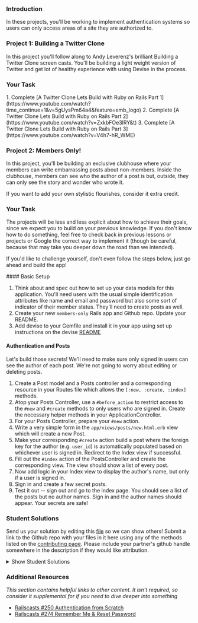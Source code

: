 ### Introduction

In these projects, you'll be working to implement authentication systems so users can only access areas of a site they are authorized to.

### Project 1: Building a Twitter Clone

In this project you'll follow along to Andy Leverenz's brilliant Building a Twitter Clone screen casts. You'll be building a light weight version of Twitter and get lot of healthy experience with using Devise in the process.

### Your Task

<div class="lesson-content__panel" markdown="1">
  1. Complete [A Twitter Clone Lets Build with Ruby on Rails Part 1](https://www.youtube.com/watch?time_continue=1&v=5gUysPm64a4&feature=emb_logo)
  2. Complete [A Twitter Clone Lets Build with Ruby on Rails Part 2](https://www.youtube.com/watch?v=ZxkbFOe3lRY&t)
  3. Complete [A Twitter Clone Lets Build with Ruby on Rails Part 3](https://www.youtube.com/watch?v=V4h7-hR_WME)
</div>

### Project 2: Members Only!

In this project, you'll be building an exclusive clubhouse where your members can write embarrassing posts about non-members.  Inside the clubhouse, members can see who the author of a post is but, outside, they can only see the story and wonder who wrote it.

If you want to add your own stylistic flourishes, consider it extra credit.

### Your Task

The projects will be less and less explicit about how to achieve their goals, since we expect you to build on your previous knowledge.  If you don't know how to do something, feel free to check back in previous lessons or projects or Google the correct way to implement it (though be careful, because that may take you deeper down the road than we intended).

If you'd like to challenge yourself, don't even follow the steps below, just go ahead and build the app!

<div class="lesson-content__panel" markdown="1">
#### Basic Setup

1. Think about and spec out how to set up your data models for this application.  You'll need users with the usual simple identification attributes like name and email and password but also some sort of indicator of their member status.  They'll need to create posts as well.
2. Create your new `members-only` Rails app and Github repo.  Update your README.
3. Add devise to your Gemfile and install it in your app using set up instructions on the devise [README](https://github.com/heartcombo/devise)

#### Authentication and Posts

Let's build those secrets!  We'll need to make sure only signed in users can see the author of each post.  We're not going to worry about editing or deleting posts.

1. Create a Post model and a Posts controller and a corresponding resource in your Routes file which allows the `[:new, :create, :index]` methods.
2. Atop your Posts Controller, use a `#before_action` to restrict access to the `#new` and `#create` methods to only users who are signed in. Create the necessary helper methods in your ApplicationController.
3. For your Posts Controller, prepare your `#new` action.
4. Write a very simple form in the `app/views/posts/new.html.erb` view which will create a new Post.
5. Make your corresponding `#create` action build a post where the foreign key for the author (e.g. `user_id`) is automatically populated based on whichever user is signed in.  Redirect to the Index view if successful.
6. Fill out the `#index` action of the PostsController and create the corresponding view.  The view should show a list of every post.
7. Now add logic in your Index view to display the author's name, but only if a user is signed in.
8. Sign in and create a few secret posts.
9. Test it out -- sign out and go to the index page.  You should see a list of the posts but no author names.  Sign in and the author names should appear.  Your secrets are safe!


</div>

### Student Solutions
Send us your solution by editing this [file](https://github.com/TheOdinProject/curriculum/blob/master/rails_programming/forms_and_authentication/project_auth.md) so we can show others! Submit a link to the Github repo with your files in it here using any of the methods listed on the [contributing page](http://github.com/TheOdinProject/curriculum/blob/master/contributing.md).  Please include your partner's github handle somewhere in the description if they would like attribution.

<details markdown="block">
  <summary> Show Student Solutions </summary>

* Add your solution below this line!
* [Powei94's Solution](https://github.com/powei94/members-only) - [View in browser](https://enigmatic-headland-51358.herokuapp.com/)
* [Duarte's Solution](https://github.com/Duartemartins/auth)
* [Jose Salvador's Solution](https://github.com/Jsalvadorpp/members-only)
* [Joshua Aldridge's Solution](https://github.com/JFAldridge/members-only) - [Heroku](https://polar-mountain-42157.herokuapp.com/)
* [Leo Holanda's Solution](https://github.com/leo-holanda/members-only) - [Heroku](https://boiling-hamlet-71286.herokuapp.com/)
* [Nasser Abachi's Solution](https://github.com/abachi/clubhouse) - [Heroku](https://abachidev-clubhouse.herokuapp.com/)
* [Ian's Solution](https://github.com/IanMKesler/members-only)
* [Rudi Boshoff's Solution](https://github.com/RudiBoshoff/members-only)
* [Braxton Lemmon's solution](https://github.com/braxtonlemmon/members-only) - [Heroku](https://hidden-headland-49130.herokuapp.com/)
* [Kevin Vuong's solution](https://github.com/fffear/members_only)
* [Dennis Cope's solution](https://github.com/coped/members-only) - [View in browser](https://obscure-anchorage-03692.herokuapp.com)
* [Learnsometing's solution](https://github.com/learnsometing/Rails-members_only)
* [Simon Tharby's solution](https://github.com/jinjagit/members_only) - [View in browser](https://safe-falls-96496.herokuapp.com)
* [Jason McKee's solution](https://github.com/jttmckee/members-only)
* [prw001's solution](https://github.com/prw001/members_only)
* [Donald Coleman's solution](https://bitbucket.org/drc000/members-only/src/master/) - [View live version](https://aqueous-mesa-83253.herokuapp.com/)
* [Max Garber's solution](https://github.com/bubblebooy/members-only)
* [Btreim's solution](https://github.com/btreim/members-only)
* [0zra's solution](https://github.com/0zra/members-only)
* Roman Alenskiy's solution (Mobile-friendly) [Github](https://github.com/romalenskiy/secret_lodge) / [Heroku](https://secret-lodge.herokuapp.com/)
* [Javier Machin's solution](https://github.com/Javier-Machin/members-only)
* [theghall's solution](https://github.com/theghall/odin-members-only.git)
* [Jmooree30's solution](https://github.com/jmooree30/members_only.git) - [View in browser](https://sheltered-chamber-33561.herokuapp.com/)
* [Coconatsuki's solution](https://github.com/coconatsuki/members-only-clubhouse) - [View in browser](https://members-only-club.herokuapp.com/)
* [Clayton Sweeten's solution](https://github.com/cjsweeten101/members-only)
* [Jonathan Yiv's solution](https://github.com/JonathanYiv/members-only), [Heroku](https://hidden-bastion-41826.herokuapp.com/)
* [Nikolay Dyulgerov's solution](https://github.com/NicolayD/members-only)
* [nmac's solution](https://github.com/nmacawile/members-only) - [Heroku](https://fathomless-woodland-93412.herokuapp.com/)
* [ToTenMilan's solution](https://github.com/ToTenMilan/the_odin_project/tree/master/rails/clubhouse) - [View in browser](https://milan-clubhouse.herokuapp.com)
* [holdercp's solution](https://github.com/holdercp/members-only) - [View in broswer](https://quiet-plateau-84678.herokuapp.com)
* [jfonz's solution](https://github.com/jfonz412/members-only) - [View in browser](https://glacial-basin-26789.herokuapp.com/posts)
* [yilmazgunalp's solution](https://github.com/yilmazgunalp/members-only)
* [Orlando's solution](https://github.com/orlandodan14/Ruby-on-Rails/tree/master/Members_only)|[View in browser](https://owmembersonly.herokuapp.com/)
* [Ayushka's solution](https://github.com/ayushkamadji/members-only)|[View in browser](https://salty-river-87868.herokuapp.com/)
* [leosoaivan's solution](https://github.com/leosoaivan/TOP_ror_members_only)
* [John Phelps's Solution](https://github.com/jphelps413/odin-rails-members-only) - [View in browser](https://jphelps413-rails-members-only.herokuapp.com/)
* [Jib's Solution](https://github.com/NuclearMachine/members-only) - [live website!](https://afternoon-brook-94094.herokuapp.com/)
* [Austin's Solution](https://github.com/CouchofTomato/members_only/tree/master/members-only)
* [Dylan's Solution](https://github.com/resputin/the_odin_project/tree/master/Rails/members_only)
* [Jamie's solution](https://github.com/Jberczel/odin-projects/tree/master/members-only) - [walkthrough](http://jberczel.github.io/members-only-walkthrough/)
* [Marina Sergeyeva's solution](https://github.com/imousterian/OdinProject/tree/master/Project3_Authentication)
* [Donald's solution](https://github.com/donaldali/odin-rails/tree/master/members-only)
* [TomTom's solution](https://github.com/tim5046/projectOdin/tree/master/Rails/membersOnly/members-only)
* [Jonathan's solution](https://github.com/faulk49/members-only)
* [Adrian Badarau's solution](https://github.com/adrianbadarau/Gossip-Club)
* [Erithair's solution](https://github.com/N19270/members-only) - [View in browser](https://members-only.herokuapp.com/)
* [Vidul's Solution](https://github.com/viparthasarathy/members-only)
* [Kate McFaul's solution](https://github.com/craftykate/odin-project/tree/master/Chapter_04-Advanced_Rails/members-only) - [View in browser](https://members-only-sample-blog.herokuapp.com)
* [Nikola Čvorović's solution](https://github.com/cvorak/members-only)
* [Jason Matthews' solution](https://github.com/fo0man/members-only)
* [Sasikala's solution](https://github.com/Sasikala-Ravichandran/clubhouse)
* [Dominik Stodolny's solution](https://github.com/dstodolny/members-only)
* [Lara Finnegan's solution](https://github.com/lcf0285/members-only)
* [Kevin Mulhern's solution](https://github.com/KevinMulhern/members-only) - [View in browser](https://mysterious-tundra-4233.herokuapp.com/)
* [Frank Peelen's solution](https://github.com/FrankPeelen/members-only)
* [Jeremy Mauzy's solution](https://github.com/apositivejam/the_odin_project/tree/master/members_only)
* [AtActionPark's solution](https://github.com/AtActionPark/odin_members_only) - [View in browser](https://serene-sands-9936.herokuapp.com/)
* [dchen71's solution](https://github.com/dchen71/members-only)
* [Matias Pan's solution](https://github.com/kriox26/members-only) - [View in browser](https://stark-dawn-4299.herokuapp.com/)
* [Tomislav Mikulin's solution](https://github.com/MrKindle85/members-only)
* [Dan Hoying's solution](https://github.com/danhoying/members_only)
* [Florian Mainguy's solution](https://github.com/florianmainguy/theodinproject/tree/master/rails/members-only)
* [Aviv Levinsky's solution](https://github.com/pugsiman/members-only) - [View in browser](https://guarded-brook-9440.herokuapp.com/)
* [Hassan Mahmoud's solution](https://github.com/HassanTC/members-only) - [View in browser](https://sleepy-citadel-6281.herokuapp.com/)
* [Radi Totev's solution](https://github.com/raditotev/members-only)
* [cdouglass's solution](https://github.com/cdouglass/odin-project-exercises/tree/master/rails/members-only)
* [srashidi's solution](https://github.com/srashidi/Authentication/tree/master/members-only)
* [Luke Walker's solution](https://github.com/ubershibs/rails_course/tree/master/members-only)
* [Scott Bobbitt's solution](https://github.com/sco-bo/members_only)
* [Max Gallant's solution](https://github.com/mcgalcode/members-only) - [View in browser](https://grapefruitonly.herokuapp.com/)
* [Miguel Herrera's solution](https://github.com/migueloherrera/members-only)
* [James Brooks's solution](https://github.com/jhbrooks/members-only) - [View in browser](https://powerful-bastion-24693.herokuapp.com/)
* [Matt Velez's solution](https://github.com/Timecrash/rails-projects/tree/master/members-only)
* [Sander Schepens's solution](https://github.com/schepens83/theodinproject.com/tree/master/rails/project8--members-only!/members-only)
* [Akshay Bharwani's solution](https://github.com/akshaybharwani/members-only)
* [Mateo Mejia's solution](https://github.com/mateomgj/rails_authentication_project) - [View in browser](https://enigmatic-reef-29029.herokuapp.com/)
* [Fabricio Carrara's solution](https://github.com/fcarrara/members-only) - [View in browser](https://members-only-rails.herokuapp.com)
* [Stefan (Cyprium)'s solution](https://github.com/dev-cyprium/members-only) - [View in browser](https://members-only-dest.herokuapp.com/)
* [Deepak's solution](https://github.com/Deepak5050/members-only.git) - [View in browser](https://dpoo-members-only.herokuapp.com/)
* [Earth35's solution](https://github.com/Earth35/members_only) - [View in browser](https://limitless-waters-94136.herokuapp.com/)
* [Shala Qweghen's solution](https://github.com/ShalaQweghen/members_only) - [View in browser](https://mysterious-reef-42520.herokuapp.com/)
* [chrisnorwood's solution](https://github.com/chrisnorwood/members-only) - [View in browser](https://members-only-top.herokuapp.com/)
* [Jiazhi Guo's solution](https://github.com/jerrykuo7727/members-only) - [View in browser](https://members-only-by-jiazhi.herokuapp.com/)
* [Amrr Bakry's solution](https://github.com/Amrrbakry/rails_the_odin_project/tree/master/members_only) - [View in browser](https://dry-ravine-33949.herokuapp.com/)
* [David Chapman's solution](https://github.com/davidchappy/odin_training_projects/tree/master/members-only) - [View in browser](https://polar-fjord-78673.herokuapp.com/)
* [Mateusz Staszczyk's solution](https://github.com/sleaz0id/members-only)
* [DV's solution](https://github.com/dvislearning/members-only) - [View in browser](https://fathomless-reef-68078.herokuapp.com/)
* [Dckwong's solution](https://github.com/dckwong/members-only) - [View in browser](https://membersonly.herokuapp.com/)
* [Sophia Wu's solution](https://github.com/SophiaLWu/members-only) - [View in browser](https://salty-mesa-44756.herokuapp.com/)
* [at0micr3d's solution](https://github.com/at0micr3d/members-only) - [View in browser](https://floating-atoll-55409.herokuapp.com/)
* [Samuel Langenfeld's solution](https://github.com/SamuelLangenfeld/members_only) - [View in browser](https://langenfeld-members-only.herokuapp.com/)
* [Tom Westerhout's solution](https://github.com/TomWesterhout/Members_only) - [View in browser](https://membersonly-170388.herokuapp.com/)
* [Luján's Fernaud solution](https://github.com/lujanfernaud/menbaa) - [View in browser](https://menbaa.herokuapp.com/)
* [Pat's solution](https://github.com/Pat878/members_only)
* [Francisco's solution](https://github.com/fcarlosdev/the_odin_project/tree/master/members-only)
* [Punnadittr's solution](https://github.com/punnadittr/members-only) - [View in browser](https://lovely-mesa-verde-62169.herokuapp.com/)
* [Uy Bình's solution](https://github.com/uybinh/member-only-odin) - [View in browser](https://member-only-summer.herokuapp.com)
* [Agon's solution](https://github.com/AgonIdrizi/members-only) - [View in browser](https://serene-hollows-13658.herokuapp.com/)
* [Areeba's solution](https://github.com/AREEBAISHTIAQ/members-only/tree/master/members-only)
* [Malaika's Solution](https://github.com/malaikaMI/Nobuddies) - [View in browser](https://powerful-savannah-46992.herokuapp.com/)
* [Jamesredux's Solution](https://github.com/Jamesredux/natter) - [View in browser](https://afternoon-coast-37994.herokuapp.com/)
* [ParamagicDev's Solution](https://github.com/ParamagicDev/clubhouse.git)
* [bchalman's Solution](https://github.com/bchalman/members-only)
* [Alex's solution](https://github.com/alexcorremans/members-only)
* [Brendaneus' solution](https://theodinprojects.live/courses/ruby-on-rails/projects/members-only)
* [Leila Alderman's solution](https://github.com/leila-alderman/members-only) - [View in Browser](https://fierce-bayou-19850.herokuapp.com/)
* [JamCry's solution](https://github.com/jamcry/members-only-app) - [View on Heroku](https://quiet-hamlet-54958.herokuapp.com/)
* [vanny96's solution](https://github.com/vanny96/clubhouse) - [View on Heroku](https://shrouded-brushlands-95445.herokuapp.com/)
* [themetar's solution (Github)](https://github.com/themetar/members-only-top) - [Live on Heroku](https://mysterious-coast-30783.herokuapp.com/)
* [Nyaga Roy's Solution](https://github.com/RoyNyaga/new_members_blog_odin)
* [Miguel Prada's Solution](https://github.com/mapra99/m-only)
* [Rey van den Berg's Solution](https://github.com/Rey810/members-only-app.git)
* [Sanyogita's Solution](https://github.com/SanyogitaPandit/ruby_on_rails/tree/master/Authentication/members-only)
</details>

### Additional Resources

*This section contains helpful links to other content. It isn't required, so consider it supplemental for if you need to dive deeper into something*

* [Railscasts #250 Authentication from Scratch](http://railscasts.com/episodes/250-authentication-from-scratch-revised)
* [Railscasts #274 Remember Me & Reset Password](http://railscasts.com/episodes/274-remember-me-reset-password)

